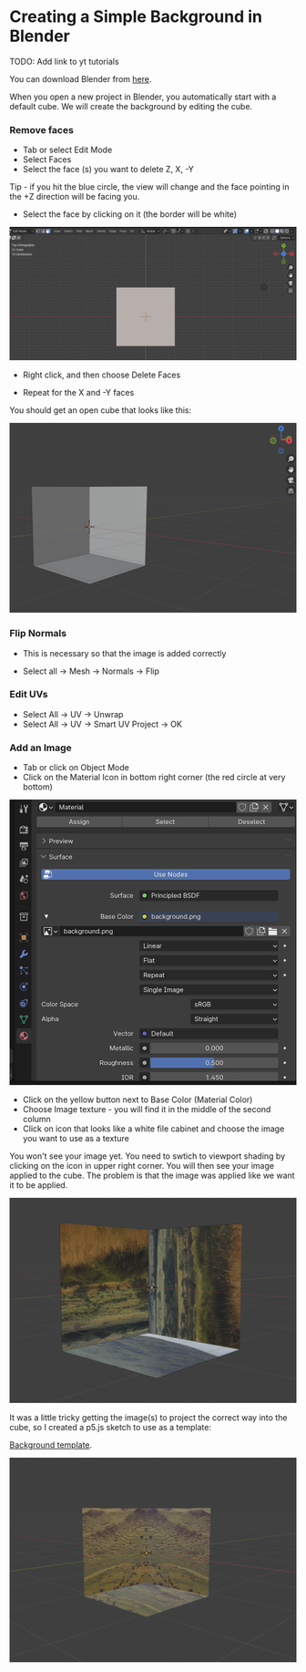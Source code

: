 # Creating a Simple Background in Blender

TODO: Add link to yt tutorials

You can download Blender from [here](https://www.blender.org/download/).

When you open a new project in Blender, you automatically start with a default cube. We will create the background by editing the cube.

### Remove faces

- Tab or select Edit Mode
- Select Faces
- Select the face (s) you want to delete Z, X, -Y

Tip - if you hit the blue circle, the view will change and the face pointing in the +Z direction will be facing you.

- Select the face by clicking on it (the border will be white)

![delete-positive-z-face](assets/delete-Z.png)

- Right click, and then choose Delete Faces

- Repeat for the X and -Y faces

You should get an open cube that looks like this:

![cube-with-deleted-faces](assets/cube-with-deleted-faces.png)

### Flip Normals

- This is necessary so that the image is added correctly

- Select all -> Mesh -> Normals -> Flip

### Edit UVs

- Select All -> UV -> Unwrap
- Select All -> UV -> Smart UV Project -> OK

### Add an Image

- Tab or click on Object Mode
- Click on the Material Icon in bottom right corner (the red circle at very bottom)

![material](assets/material.png)

- Click on the yellow button next to Base Color (Material Color)
- Choose Image texture - you will find it in the middle of the second column
- Click on icon that looks like a white file cabinet and choose the image you want to use as a texture

You won't see your image yet. You need to swtich to viewport shading by clicking on the icon in upper right corner. You will then see your image applied to the cube. The problem is that the image was applied like we want it to be applied.

![cube-with-images](assets/messed-up.png)

It was a little tricky getting the image(s) to project the correct way into the cube, so I created a p5.js sketch to use as a template:

[Background template](https://editor.p5js.org/kfahn/sketches/qjBEbk-my).

![finished-background](assets/finished-background.png)
